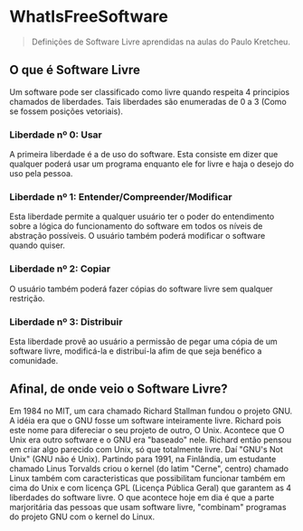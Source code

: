# WhatIsFreeSoftware

> Definições de Software Livre aprendidas na aulas do Paulo Kretcheu.

## O que é Software Livre

Um software pode ser classificado como livre quando respeita 4 principios chamados de liberdades. Tais liberdades são enumeradas de 0 a 3 (Como se fossem posições vetoriais).

### Liberdade nº 0: Usar

A primeira liberdade é a de uso do software. Esta consiste em dizer que qualquer poderá usar um programa enquanto ele for livre e haja o desejo do uso pela pessoa.

### Liberdade nº 1: Entender/Compreender/Modificar

Esta liberdade permite a qualquer usuário ter o poder do entendimento sobre a lógica do funcionamento do software em todos os níveis de abstração possíveis.
O usuário também poderá modificar o software quando quiser.

### Liberdade nº 2: Copiar

O usuário também poderá fazer cópias do software livre sem qualquer restrição.

### Liberdade nº 3: Distribuir

Esta liberdade provê ao usuário a permissão de pegar uma cópia de um software livre, modificá-la e distribuí-la afim de que seja benéfico a comunidade.

## Afinal, de onde veio o Software Livre?

Em 1984 no MIT, um cara chamado Richard Stallman fundou o projeto GNU. A idéia era que o GNU fosse um software inteiramente livre. 
Richard pois este nome para difereciar o seu projeto de outro, O Unix. Acontece que O Unix era outro software e o GNU era "baseado" nele. Richard então pensou em criar algo parecido com Unix, só que totalmente livre. Daí "GNU's Not Unix" (GNU não é Unix).
Partindo para 1991, na Finlândia, um estudante chamado Linus Torvalds criou o kernel (do latim "Cerne", centro) chamado Linux também com caracteristicas que possibilitam funcionar também em cima do Unix e com licença GPL (Licença Pública Geral) que garantem as 4 liberdades do software livre.
O que acontece hoje em dia é que a parte marjoritária das pessoas que usam software livre, "combinam" programas do projeto GNU com o kernel do Linux.